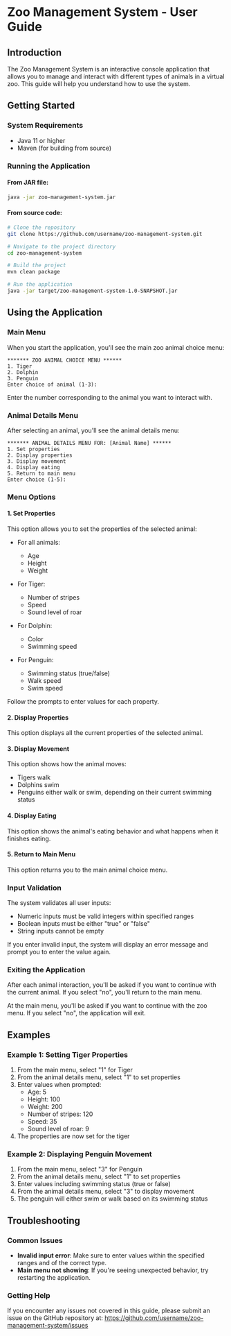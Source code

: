 # Zoo Management System - User Guide

## Introduction

The Zoo Management System is an interactive console application that allows you to manage and interact with different types of animals in a virtual zoo. This guide will help you understand how to use the system.

## Getting Started

### System Requirements
- Java 11 or higher
- Maven (for building from source)

### Running the Application

#### From JAR file:
```bash
java -jar zoo-management-system.jar
```

#### From source code:
```bash
# Clone the repository
git clone https://github.com/username/zoo-management-system.git

# Navigate to the project directory
cd zoo-management-system

# Build the project
mvn clean package

# Run the application
java -jar target/zoo-management-system-1.0-SNAPSHOT.jar
```

## Using the Application

### Main Menu

When you start the application, you'll see the main zoo animal choice menu:

```
******* ZOO ANIMAL CHOICE MENU ******
1. Tiger
2. Dolphin
3. Penguin
Enter choice of animal (1-3):
```

Enter the number corresponding to the animal you want to interact with.

### Animal Details Menu

After selecting an animal, you'll see the animal details menu:

```
******* ANIMAL DETAILS MENU FOR: [Animal Name] ******
1. Set properties
2. Display properties
3. Display movement
4. Display eating
5. Return to main menu
Enter choice (1-5):
```

### Menu Options

#### 1. Set Properties

This option allows you to set the properties of the selected animal:

- For all animals:
  - Age
  - Height
  - Weight

- For Tiger:
  - Number of stripes
  - Speed
  - Sound level of roar

- For Dolphin:
  - Color
  - Swimming speed

- For Penguin:
  - Swimming status (true/false)
  - Walk speed
  - Swim speed

Follow the prompts to enter values for each property.

#### 2. Display Properties

This option displays all the current properties of the selected animal.

#### 3. Display Movement

This option shows how the animal moves:
- Tigers walk
- Dolphins swim
- Penguins either walk or swim, depending on their current swimming status

#### 4. Display Eating

This option shows the animal's eating behavior and what happens when it finishes eating.

#### 5. Return to Main Menu

This option returns you to the main animal choice menu.

### Input Validation

The system validates all user inputs:
- Numeric inputs must be valid integers within specified ranges
- Boolean inputs must be either "true" or "false"
- String inputs cannot be empty

If you enter invalid input, the system will display an error message and prompt you to enter the value again.

### Exiting the Application

After each animal interaction, you'll be asked if you want to continue with the current animal. If you select "no", you'll return to the main menu.

At the main menu, you'll be asked if you want to continue with the zoo menu. If you select "no", the application will exit.

## Examples

### Example 1: Setting Tiger Properties

1. From the main menu, select "1" for Tiger
2. From the animal details menu, select "1" to set properties
3. Enter values when prompted:
   - Age: 5
   - Height: 100
   - Weight: 200
   - Number of stripes: 120
   - Speed: 35
   - Sound level of roar: 9
4. The properties are now set for the tiger

### Example 2: Displaying Penguin Movement

1. From the main menu, select "3" for Penguin
2. From the animal details menu, select "1" to set properties
3. Enter values including swimming status (true or false)
4. From the animal details menu, select "3" to display movement
5. The penguin will either swim or walk based on its swimming status

## Troubleshooting

### Common Issues

- **Invalid input error**: Make sure to enter values within the specified ranges and of the correct type.
- **Main menu not showing**: If you're seeing unexpected behavior, try restarting the application.

### Getting Help

If you encounter any issues not covered in this guide, please submit an issue on the GitHub repository at: https://github.com/username/zoo-management-system/issues
